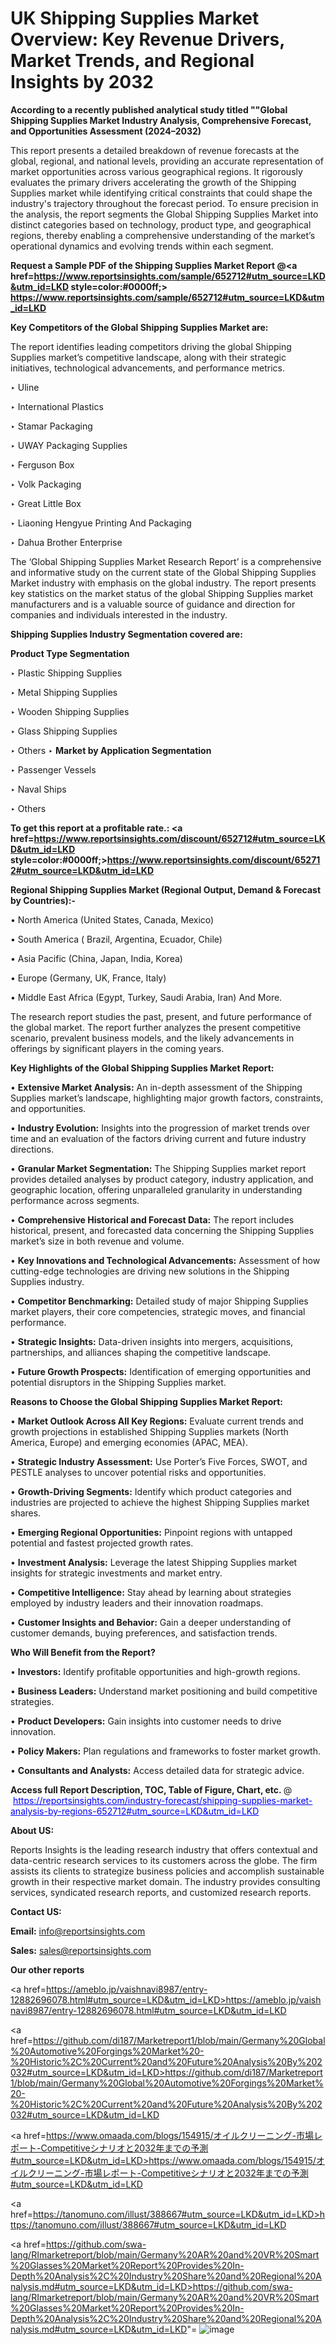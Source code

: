 # UK Shipping Supplies Market Overview: Key Revenue Drivers, Market Trends, and Regional Insights by 2032

<strong>According to a recently published analytical study titled ""Global Shipping Supplies Market Industry Analysis, Comprehensive Forecast, and Opportunities Assessment (2024–2032)</strong>

This report presents a detailed breakdown of revenue forecasts at the global, regional, and national levels, providing an accurate representation of market opportunities across various geographical regions. It rigorously evaluates the primary drivers accelerating the growth of the Shipping Supplies market while identifying critical constraints that could shape the industry's trajectory throughout the forecast period. To ensure precision in the analysis, the report segments the Global Shipping Supplies Market into distinct categories based on technology, product type, and geographical regions, thereby enabling a comprehensive understanding of the market’s operational dynamics and evolving trends within each segment.

<strong>Request a Sample PDF of the Shipping Supplies Market Report </strong><strong>@<a href=https://www.reportsinsights.com/sample/652712#utm_source=LKD&utm_id=LKD style=color:#0000ff;> https://www.reportsinsights.com/sample/652712#utm_source=LKD&utm_id=LKD</a></strong></font>

<strong>Key Competitors of the Global Shipping Supplies Market are:</strong>

The report identifies leading competitors driving the global Shipping Supplies market’s competitive landscape, along with their strategic initiatives, technological advancements, and performance metrics.

‣ Uline

‣ International Plastics

‣ Stamar Packaging

‣ UWAY Packaging Supplies

‣ Ferguson Box

‣ Volk Packaging

‣ Great Little Box

‣ Liaoning Hengyue Printing And Packaging

‣ Dahua Brother Enterprise

The ‘Global Shipping Supplies Market Research Report’ is a comprehensive and informative study on the current state of the Global Shipping Supplies Market industry with emphasis on the global industry. The report presents key statistics on the market status of the global Shipping Supplies market manufacturers and is a valuable source of guidance and direction for companies and individuals interested in the industry.

<strong>Shipping Supplies Industry Segmentation covered are:</strong>

<strong>Product Type Segmentation</strong>

‣ Plastic Shipping Supplies

‣ Metal Shipping Supplies

‣ Wooden Shipping Supplies

‣ Glass Shipping Supplies

‣ Others
‣ 
<strong>Market by Application Segmentation</strong>

‣ Passenger Vessels

‣ Naval Ships

‣ Others

<strong>To get this report at a profitable rate.: <a href=https://www.reportsinsights.com/discount/652712#utm_source=LKD&utm_id=LKD style=color:#0000ff;>https://www.reportsinsights.com/discount/652712#utm_source=LKD&utm_id=LKD</a></strong></font>

<strong>Regional Shipping Supplies Market (Regional Output, Demand &amp; Forecast by Countries):-</strong>

• North America (United States, Canada, Mexico)

• South America ( Brazil, Argentina, Ecuador, Chile)

• Asia Pacific (China, Japan, India, Korea)

• Europe (Germany, UK, France, Italy)

• Middle East Africa (Egypt, Turkey, Saudi Arabia, Iran) And More.

The research report studies the past, present, and future performance of the global market. The report further analyzes the present competitive scenario, prevalent business models, and the likely advancements in offerings by significant players in the coming years.

<strong>Key Highlights of the Global Shipping Supplies Market Report:</strong>

• <strong>Extensive Market Analysis:</strong> An in-depth assessment of the Shipping Supplies market’s landscape, highlighting major growth factors, constraints, and opportunities.

• <strong>Industry Evolution:</strong> Insights into the progression of market trends over time and an evaluation of the factors driving current and future industry directions.

• <strong>Granular Market Segmentation:</strong> The Shipping Supplies market report provides detailed analyses by product category, industry application, and geographic location, offering unparalleled granularity in understanding performance across segments.

• <strong>Comprehensive Historical and Forecast Data:</strong> The report includes historical, present, and forecasted data concerning the Shipping Supplies market’s size in both revenue and volume.

• <strong>Key Innovations and Technological Advancements:</strong> Assessment of how cutting-edge technologies are driving new solutions in the Shipping Supplies industry.

• <strong>Competitor Benchmarking:</strong> Detailed study of major Shipping Supplies market players, their core competencies, strategic moves, and financial performance.

• <strong>Strategic Insights:</strong> Data-driven insights into mergers, acquisitions, partnerships, and alliances shaping the competitive landscape.

• <strong>Future Growth Prospects:</strong> Identification of emerging opportunities and potential disruptors in the Shipping Supplies market.

<strong>Reasons to Choose the Global Shipping Supplies Market Report:</strong>

• <strong>Market Outlook Across All Key Regions:</strong> Evaluate current trends and growth projections in established Shipping Supplies markets (North America, Europe) and emerging economies (APAC, MEA).

• <strong>Strategic Industry Assessment:</strong> Use Porter’s Five Forces, SWOT, and PESTLE analyses to uncover potential risks and opportunities.

• <strong>Growth-Driving Segments:</strong> Identify which product categories and industries are projected to achieve the highest Shipping Supplies market shares.

• <strong>Emerging Regional Opportunities:</strong> Pinpoint regions with untapped potential and fastest projected growth rates.

• <strong>Investment Analysis:</strong> Leverage the latest Shipping Supplies market insights for strategic investments and market entry.

• <strong>Competitive Intelligence:</strong> Stay ahead by learning about strategies employed by industry leaders and their innovation roadmaps.

• <strong>Customer Insights and Behavior:</strong> Gain a deeper understanding of customer demands, buying preferences, and satisfaction trends.

<strong>Who Will Benefit from the Report?</strong>

• <strong>Investors:</strong> Identify profitable opportunities and high-growth regions.

• <strong>Business Leaders:</strong> Understand market positioning and build competitive strategies.

• <strong>Product Developers:</strong> Gain insights into customer needs to drive innovation.

• <strong>Policy Makers:</strong> Plan regulations and frameworks to foster market growth.

• <strong>Consultants and Analysts:</strong> Access detailed data for strategic advice.
</ul>
<strong>Access full Report Description, TOC, Table of Figure, Chart, etc. </strong>@  <a href=https://reportsinsights.com/industry-forecast/shipping-supplies-market-analysis-by-regions-652712#utm_source=LKD&utm_id=LKD style=color:#0000ff;>https://reportsinsights.com/industry-forecast/shipping-supplies-market-analysis-by-regions-652712#utm_source=LKD&utm_id=LKD</a></font>

<strong><strong>About US</strong>:</strong>

Reports Insights is the leading research industry that offers contextual and data-centric research services to its customers across the globe. The firm assists its clients to strategize business policies and accomplish sustainable growth in their respective market domain. The industry provides consulting services, syndicated research reports, and customized research reports.

<strong>Contact US:</strong>

<p class=""""><b>Email:</b> <a href=mailto:info@reportsinsights.com>info@reportsinsights.com</a></p>
<p class=""""><b>Sales:</b> <a href=mailto:sales@reportsinsights.com>sales@reportsinsights.com</a></p>

<strong>Our other reports</strong>

<a href=https://ameblo.jp/vaishnavi8987/entry-12882696078.html#utm_source=LKD&utm_id=LKD>https://ameblo.jp/vaishnavi8987/entry-12882696078.html#utm_source=LKD&utm_id=LKD</a>

<a href=https://github.com/di187/Marketreport1/blob/main/Germany%20Global%20Automotive%20Forgings%20Market%20-%20Historic%2C%20Current%20and%20Future%20Analysis%20By%202032#utm_source=LKD&utm_id=LKD>https://github.com/di187/Marketreport1/blob/main/Germany%20Global%20Automotive%20Forgings%20Market%20-%20Historic%2C%20Current%20and%20Future%20Analysis%20By%202032#utm_source=LKD&utm_id=LKD</a>

<a href=https://www.omaada.com/blogs/154915/オイルクリーニング-市場レポート-Competitiveシナリオと2032年までの予測#utm_source=LKD&utm_id=LKD>https://www.omaada.com/blogs/154915/オイルクリーニング-市場レポート-Competitiveシナリオと2032年までの予測#utm_source=LKD&utm_id=LKD</a>

<a href=https://tanomuno.com/illust/388667#utm_source=LKD&utm_id=LKD>https://tanomuno.com/illust/388667#utm_source=LKD&utm_id=LKD</a>

<a href=https://github.com/swa-lang/RImarketreport/blob/main/Germany%20AR%20and%20VR%20Smart%20Glasses%20Market%20Report%20Provides%20In-Depth%20Analysis%2C%20Industry%20Share%20and%20Regional%20Analysis.md#utm_source=LKD&utm_id=LKD>https://github.com/swa-lang/RImarketreport/blob/main/Germany%20AR%20and%20VR%20Smart%20Glasses%20Market%20Report%20Provides%20In-Depth%20Analysis%2C%20Industry%20Share%20and%20Regional%20Analysis.md#utm_source=LKD&utm_id=LKD</a>"=
![image](https://github.com/user-attachments/assets/1667d716-c42e-4e05-8de3-ccd9f8e02923)
